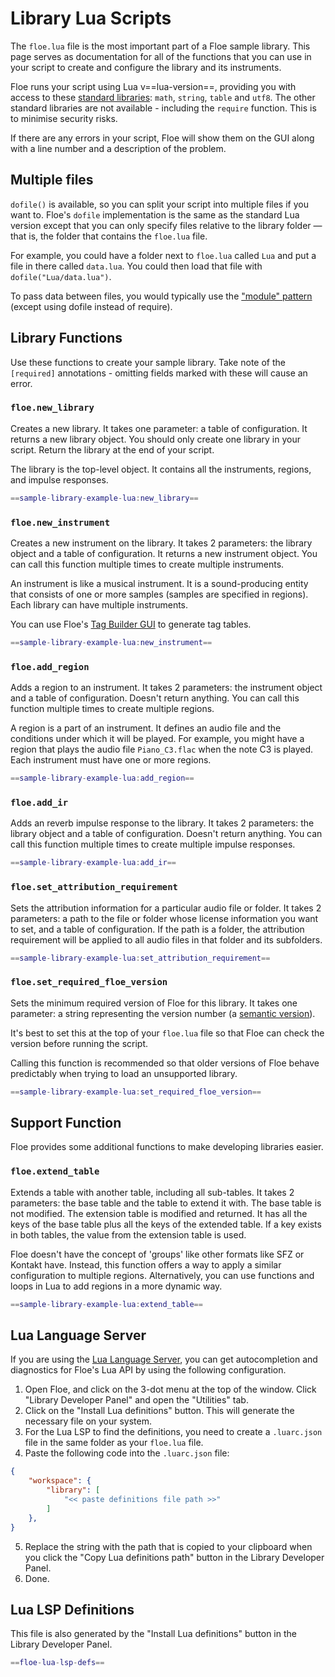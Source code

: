 <!--
SPDX-FileCopyrightText: 2024 Sam Windell
SPDX-License-Identifier: GPL-3.0-or-later
-->

# Library Lua Scripts

The `floe.lua` file is the most important part of a Floe sample library. This page serves as documentation for all of the functions that you can use in your script to create and configure the library and its instruments.

Floe runs your script using Lua v==lua-version==, providing you with access to these [standard libraries](https://www.lua.org/manual/5.4/manual.html#6): `math`, `string`, `table` and `utf8`. The other standard libraries are not available - including the `require` function. This is to minimise security risks.

If there are any errors in your script, Floe will show them on the GUI along with a line number and a description of the problem.

## Multiple files
`dofile()` is available, so you can split your script into multiple files if you want to. Floe's `dofile` implementation is the same as the standard Lua version except that you can only specify files relative to the library folder — that is, the folder that contains the `floe.lua` file.

For example, you could have a folder next to `floe.lua` called `Lua` and put a file in there called `data.lua`. You could then load that file with `dofile("Lua/data.lua")`.

To pass data between files, you would typically use the ["module" pattern](http://lua-users.org/wiki/ModuleDefinition) (except using dofile instead of require).

## Library Functions
Use these functions to create your sample library. Take note of the `[required]` annotations - omitting fields marked with these will cause an error. 


### `floe.new_library`
Creates a new library. It takes one parameter: a table of configuration. It returns a new library object. You should only create one library in your script. Return the library at the end of your script.

The library is the top-level object. It contains all the instruments, regions, and impulse responses.

```lua
==sample-library-example-lua:new_library==
```


### `floe.new_instrument`
Creates a new instrument on the library. It takes 2 parameters: the library object and a table of configuration. It returns a new instrument object. You can call this function multiple times to create multiple instruments.

An instrument is like a musical instrument. It is a sound-producing entity that consists of one or more samples (samples are specified in regions). Each library can have multiple instruments.

You can use Floe's [Tag Builder GUI](./tags-and-folders.md#instrument-tags) to generate tag tables.

```lua
==sample-library-example-lua:new_instrument==
```



### `floe.add_region`
Adds a region to an instrument. It takes 2 parameters: the instrument object and a table of configuration. Doesn't return anything. You can call this function multiple times to create multiple regions. 

A region is a part of an instrument. It defines an audio file and the conditions under which it will be played. For example, you might have a region that plays the audio file `Piano_C3.flac` when the note C3 is played. Each instrument must have one or more regions.
```lua
==sample-library-example-lua:add_region==
```


### `floe.add_ir`
Adds an reverb impulse response to the library. It takes 2 parameters: the library object and a table of configuration. Doesn't return anything. You can call this function multiple times to create multiple impulse responses. 
```lua
==sample-library-example-lua:add_ir==
```

### `floe.set_attribution_requirement`
Sets the attribution information for a particular audio file or folder. It takes 2 parameters: a path to the file or folder whose license information you want to set, and a table of configuration. If the path is a folder, the attribution requirement will be applied to all audio files in that folder and its subfolders.
```lua
==sample-library-example-lua:set_attribution_requirement==
```

### `floe.set_required_floe_version`
Sets the minimum required version of Floe for this library. It takes one parameter: a string representing the version number (a [semantic version](https://semver.org/)).

It's best to set this at the top of your `floe.lua` file so that Floe can check the version before running the script.

Calling this function is recommended so that older versions of Floe behave predictably when trying to load an unsupported library.
```lua
==sample-library-example-lua:set_required_floe_version==
```

## Support Function
Floe provides some additional functions to make developing libraries easier.


### `floe.extend_table`
Extends a table with another table, including all sub-tables. It takes 2 parameters: the base table and the table to extend it with. The base table is not modified. The extension table is modified and returned. It has all the keys of the base table plus all the keys of the extended table. If a key exists in both tables, the value from the extension table is used.

Floe doesn't have the concept of 'groups' like other formats like SFZ or Kontakt have. Instead, this function offers a way to apply a similar configuration to multiple regions. Alternatively, you can use functions and loops in Lua to add regions in a more dynamic way.

```lua
==sample-library-example-lua:extend_table==
```

## Lua Language Server
If you are using the [Lua Language Server](https://luals.github.io/), you can get autocompletion and diagnostics for Floe's Lua API by using the following configuration. 

1. Open Floe, and click on the 3-dot menu at the top of the window. Click "Library Developer Panel" and open the "Utilities" tab.
2. Click on the "Install Lua definitions" button. This will generate the necessary file on your system.
3. For the Lua LSP to find the definitions, you need to create a `.luarc.json` file in the same folder as your `floe.lua` file.
4. Paste the following code into the `.luarc.json` file:

```json
{
    "workspace": {
        "library": [
            "<< paste definitions file path >>"
        ]
    },
}
```
5. Replace the string with the path that is copied to your clipboard when you click the "Copy Lua definitions path" button in the Library Developer Panel.
6. Done.

## Lua LSP Definitions
This file is also generated by the "Install Lua definitions" button in the Library Developer Panel.

```lua
==floe-lua-lsp-defs==
```
